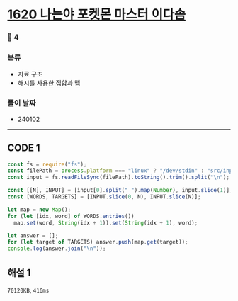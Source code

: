 # [1620 나는야 포켓몬 마스터 이다솜](https://www.acmicpc.net/problem/1620)

### 🥈 4

### 분류

- 자료 구조
- 해시를 사용한 집합과 맵

### 풀이 날짜

- 240102

---

## CODE 1

```javascript
const fs = require("fs");
const filePath = process.platform === "linux" ? "/dev/stdin" : "src/input.txt";
const input = fs.readFileSync(filePath).toString().trim().split("\n");

const [[N], INPUT] = [input[0].split(" ").map(Number), input.slice(1)];
const [WORDS, TARGETS] = [INPUT.slice(0, N), INPUT.slice(N)];

let map = new Map();
for (let [idx, word] of WORDS.entries())
  map.set(word, String(idx + 1)).set(String(idx + 1), word);

let answer = [];
for (let target of TARGETS) answer.push(map.get(target));
console.log(answer.join("\n"));
```

## 해설 1

`70120KB`, `416ms`
